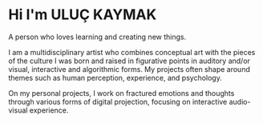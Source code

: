 # Hi I'm ULUÇ KAYMAK
A person who loves learning and creating new things.

I am a multidisciplinary artist who combines conceptual art with the pieces of the culture I was born and raised in figurative points in auditory and/or visual, interactive and algorithmic forms. My projects often shape around themes such as human perception, experience, and psychology.

On my personal projects, I work on fractured emotions and thoughts through various forms of digital projection, focusing on interactive audio-visual experience.
